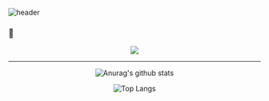 ![header](https://capsule-render.vercel.app/api?type=Waving&text=YounByungHyuk'sGithub)
### 👋
<div align="center">

<img src="https://img.shields.io/badge/Node.js-339933?style=flat&logo=Node.js&logoColor=339933"/>
<hr>

  
![Anurag's github stats](https://github-readme-stats.vercel.app/api?username=YounByungHyuk&show_icons=true&theme=default)



![Top Langs](https://github-readme-stats.vercel.app/api/top-langs/?username=YounByungHyuk&layout=compact&theme=default)



</div>















<!--
**YounByungHyuk/YounByungHyuk** is a ✨ _special_ ✨ repository because its `README.md` (this file) appears on your GitHub profile.




<img src="https://img.shields.io/badge/Python-3766AB?style=flat-square&logo=Python&logoColor=white"/></a>&nbsp 
Here are some ideas to get you started:

- 🔭 I’m currently working on ...
- 🌱 I’m currently learning ...
- 👯 I’m looking to collaborate on ...
- 🤔 I’m looking for help with ...
- 💬 Ask me about ...
- 📫 How to reach me: ...
- 😄 Pronouns: ...
- ⚡ Fun fact: ...
-->
